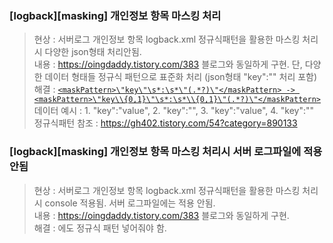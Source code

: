 ### [logback][masking] 개인정보 항목 마스킹 처리
> 현상 : 서버로그 개인정보 항목 logback.xml 정규식패턴을 활용한 마스킹 처리시 다양한 json형태 처리안됨.  
> 내용 : https://oingdaddy.tistory.com/383 블로그와 동일하게 구현. 단, 다양한 데이터 형태들 정규식 패턴으로 표준화 처리 (json형태 "key":"" 처리 포함)   
> 해결 : [`<maskPattern>\"key\"\s*:\s*\"(.*?)\"</maskPattern> -> <maskPattern>\"key\\{0,1}\"\s*:\s*\\{0,1}\"(.*?)\"</maskPattern>`]()  
> 데이터 예시 : 1. "key":"value", 2. "key":"", 3. \"key\":\"value\", 4. \"key\":\"\"  
> 정규식패턴 참조 : https://gh402.tistory.com/54?category=890133 


### [logback][masking] 개인정보 항목 마스킹 처리시 서버 로그파일에 적용 안됨
> 현상 : 서버로그 개인정보 항목 logback.xml 정규식패턴을 활용한 마스킹 처리시 console 적용됨. 서버 로그파일에는 적용 안됨.  
> 내용 : https://oingdaddy.tistory.com/383 블로그와 동일하게 구현.     
> 해결 : <appener name="file">에도 <maskPattern>정규식 패턴</maskPattern> 넣어줘야 함.
